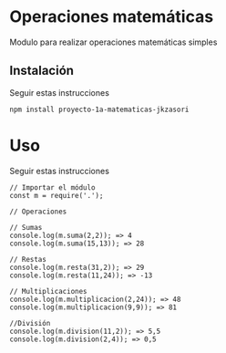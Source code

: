 # Operaciones matemáticas

Modulo para realizar operaciones matemáticas simples


## Instalación
Seguir estas instrucciones

```
npm install proyecto-1a-matematicas-jkzasori
```

# Uso
Seguir estas instrucciones

```
// Importar el módulo
const m = require('.');

// Operaciones

// Sumas
console.log(m.suma(2,2)); => 4
console.log(m.suma(15,13)); => 28

// Restas
console.log(m.resta(31,2)); => 29
console.log(m.resta(11,24)); => -13

// Multiplicaciones
console.log(m.multiplicacion(2,24)); => 48
console.log(m.multiplicacion(9,9)); => 81

//División
console.log(m.division(11,2)); => 5,5
console.log(m.division(2,4)); => 0,5
```

